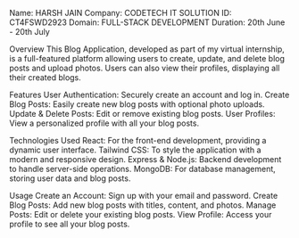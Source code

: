 Name: HARSH JAIN
Company: CODETECH IT SOLUTION
ID: CT4FSWD2923
Domain: FULL-STACK DEVELOPMENT
Duration: 20th June - 20th July

Overview
This Blog Application, developed as part of my virtual internship, is a full-featured platform allowing users to create, update, and delete blog posts and upload photos. Users can also view their profiles, displaying all their created blogs.

Features
User Authentication: Securely create an account and log in.
Create Blog Posts: Easily create new blog posts with optional photo uploads.
Update & Delete Posts: Edit or remove existing blog posts.
User Profiles: View a personalized profile with all your blog posts.

Technologies Used
React: For the front-end development, providing a dynamic user interface.
Tailwind CSS: To style the application with a modern and responsive design.
Express & Node.js: Backend development to handle server-side operations.
MongoDB: For database management, storing user data and blog posts.

Usage
Create an Account: Sign up with your email and password.
Create Blog Posts: Add new blog posts with titles, content, and photos.
Manage Posts: Edit or delete your existing blog posts.
View Profile: Access your profile to see all your blog posts.
